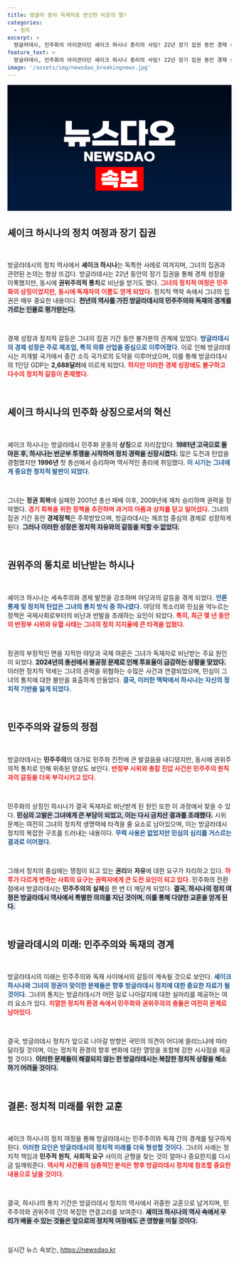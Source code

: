 ```yaml
---
title: 방글라 총리 독재자로 변신한 비운의 딸!
categories:
  - 정치
excerpt: >
  방글라데시, 민주화의 아이콘이던 셰이크 하시나 총리의 사임! 22년 장기 집권 동안 경제 성장을 이끌었지만, 독재자로 비난받으며 유혈 사태 속 떠나게 됐다. 시민들의 환호 속에서 역사의 뒤안길로 사라진 그의 운명은 무엇일까?
feature_text: >
  방글라데시, 민주화의 아이콘이던 셰이크 하시나 총리의 사임! 22년 장기 집권 동안 경제 성장을 이끌었지만, 독재자로 비난받으며 유혈 사태 속 떠나게 됐다. 시민들의 환호 속에서 역사의 뒤안길로 사라진 그의 운명은 무엇일까?
image: '/assets/img/newsdao_breakingnews.jpg'
---
```


<p><img src="/assets/img/newsdao_breakingnews.jpg" alt="ontimetimes 속보" /></p>

<h2 data-ke-size="size26">셰이크 하시나의 정치 여정과 장기 집권</h2>

<p data-ke-size="size16">&nbsp;</p>

<p>방글라데시의 정치 역사에서 <strong>셰이크 하시나</strong>는 독특한 사례로 여겨지며, 그녀의 집권과 관련된 논의는 항상 뜨겁다. 방글라데시는 22년 동안의 장기 집권을 통해 경제 성장을 이룩했지만, 동시에 <strong>권위주의적 통치</strong>로 비난을 받기도 했다. <b><span style="color: #ee2323;">그녀의 정치적 여정은 민주화의 상징이었지만, 동시에 독재자의 이름도 얻게 되었다.</span></b> 정치적 맥락 속에서 그녀의 집권은 매우 중요한 내용이다. <b><span style="background-color: #21538527;">천년의 역사를 가진 방글라데시의 민주주의와 독재의 경계를 가르는 인물로 평가받는다.</span></b>  </p>

<p data-ke-size="size16">&nbsp;</p>

<p>경제 성장과 정치적 갈등은 그녀의 집권 기간 동안 불가분의 관계에 있었다. <b><span style="color: #1a5490;">방글라데시의 경제 성장은 주로 제조업, 특히 의류 산업을 중심으로 이루어졌다.</span></b> 이로 인해 방글라데시는 저개발 국가에서 중간 소득 국가로의 도약을 이루어냈으며, 이를 통해 방글라데시의 1인당 GDP는 <strong>2,688달러</strong>에 이르게 되었다. <b><span style="color: #ee2323;">하지만 이러한 경제 성장에도 불구하고 다수의 정치적 갈등이 존재했다.</span></b>  </p>

<p data-ke-size="size16">&nbsp;</p>

<h2 data-ke-size="size26">셰이크 하시나의 민주화 상징으로서의 혁신</h2>

<p data-ke-size="size16">&nbsp;</p>

<p>셰이크 하시나는 방글라데시 민주화 운동의 <strong>상징</strong>으로 자리잡았다. <b><span style="background-color: #21538527;">1981년 고국으로 돌아온 후, 하시나는 반군부 투쟁을 시작하며 정치 경력을 신장시켰다.</span></b> 많은 도전과 탄압을 경험했지만 <strong>1996년</strong> 첫 총선에서 승리하며 역사적인 총리에 취임했다. <b><span style="color: #1a5490;">이 시기는 그녀에게 중요한 정치적 발판이 되었다.</span></b>  </p>

<p data-ke-size="size16">&nbsp;</p>

<p>그녀는 <strong>정권 회복</strong>에 실패한 2001년 총선 패배 이후, 2009년에 재차 승리하며 권력을 장악했다. <b><span style="color: #ee2323;">경기 회복을 위한 정책을 추진하며 과거의 아픔과 상처를 딛고 일어섰다.</span></b> 그녀의 집권 기간 동안 <strong>경제정책</strong>은 주목받았으며, 방글라데시는 제조업 중심의 경제로 성장하게 된다. <b><span style="background-color: #21538527;">그러나 이러한 성장은 정치적 자유와의 갈등을 피할 수 없었다.</span></b>  </p>

<p data-ke-size="size16">&nbsp;</p>

<h2 data-ke-size="size26">권위주의 통치로 비난받는 하시나</h2>

<p data-ke-size="size16">&nbsp;</p>

<p>셰이크 하시나는 세속주의와 경제 발전을 강조하며 야당과의 갈등을 겪게 되었다. <b><span style="color: #1a5490;">언론 통제 및 정치적 탄압은 그녀의 통치 방식 중 하나였다.</span></b> 야당의 목소리와 민심을 억누르는 정책은 국제사회로부터의 비난과 반발을 초래하는 요인이 되었다. <b><span style="color: #ee2323;">특히, 최근 몇 년 동안의 반정부 시위와 유혈 사태는 그녀의 정치 지지율에 큰 타격을 입혔다.</span></b>  </p>

<p data-ke-size="size16">&nbsp;</p>

<p>정권의 부정적인 면을 지적한 야당과 국제 여론은 그녀가 독재자로 비난받는 주요 원인이 되었다. <b><span style="background-color: #21538527;">2024년의 총선에서 불공정 문제로 인해 투표율이 급감하는 상황을 맞았다.</span></b> 이러한 정치적 약세는 그녀의 권력을 위협하는 수많은 사건과 연결되었으며, 민심이 그녀의 통치에 대한 불만을 표출하게 만들었다. <b><span style="color: #1a5490;">결국, 이러한 맥락에서 하시나는 자신의 정치적 기반을 잃게 되었다.</span></b>  </p>

<p data-ke-size="size16">&nbsp;</p>

<h2 data-ke-size="size26">민주주의와 갈등의 정점</h2>

<p data-ke-size="size16">&nbsp;</p>

<p>방글라데시는 <strong>민주주의</strong>의 대가로 민주화 진전에 큰 발걸음을 내디뎠지만, 동시에 권위주의적 통치로 인해 위축된 양상도 보인다. <b><span style="color: #ee2323;">반정부 시위와 총칼 진압 사건은 민주주의 원칙과의 갈등을 더욱 부각시키고 있다.</span></b> </p>

<p data-ke-size="size16">&nbsp;</p>

<p>민주화의 상징인 하시나가 결국 독재자로 비난받게 된 원인 또한 이 과정에서 찾을 수 있다. <b><span style="background-color: #21538527;">민심의 고발은 그녀에게 큰 부담이 되었고, 이는 다시 금치산 결과를 초래했다.</span></b> 시위 문제는 여전히 그녀의 정치적 생명력에 타격을 줄 요소로 남아있으며, 이는 방글라데시 정치의 복잡한 구조를 드러내는 내용이다. <b><span style="color: #1a5490;">무력 사용은 없었지만 민심의 심리를 거스르는 결과로 이어졌다.</span></b>  </p>

<p data-ke-size="size16">&nbsp;</p>

<p>그래서 정치의 중심에는 쟁점이 되고 있는 <strong>권리</strong>와 <strong>자유</strong>에 대한 요구가 자리하고 있다. <b><span style="color: #ee2323;">하루가 다르게 변하는 사회의 요구는 권력자에게 큰 도전 요인이 되고 있다.</span></b> 민주화의 전환점에서 방글라데시는 <strong>민주주의의 실체</strong>를 한 번 더 깨닫게 되었다. <b><span style="background-color: #21538527;">결국, 하시나의 정치 여정은 방글라데시 역사에서 특별한 의의를 지닌 것이며, 이를 통해 다양한 교훈을 얻게 된다.</span></b>  </p>

<p data-ke-size="size16">&nbsp;</p>

<h2 data-ke-size="size26">방글라데시의 미래: 민주주의와 독재의 경계</h2>

<p data-ke-size="size16">&nbsp;</p>

<p>방글라데시의 미래는 민주주의와 독재 사이에서의 갈등이 계속될 것으로 보인다. <b><span style="color: #1a5490;">셰이크 하시나와 그녀의 정권이 맞이한 문제들은 향후 방글라데시 정치에 대한 중요한 자료가 될 것이다.</span></b> 그녀의 통치는 방글라데시가 어떤 길로 나아갈지에 대한 실마리를 제공하는 여러 요소가 있다. <b><span style="color: #ee2323;">치열한 정치적 환경 속에서 민주화와 권위주의의 충돌은 여전히 문제로 남아있다.</span></b>  </p>

<p data-ke-size="size16">&nbsp;</p>

<p>결국, 방글라데시 정치가 앞으로 나아갈 방향은 국민의 의견이 어디에 쏠리느냐에 따라 달라질 것이며, 이는 정치적 환경의 향후 변화에 대한 열망을 포함해 강한 시사점을 제공할 것이다. <b><span style="background-color: #21538527;">이러한 문제들이 해결되지 않는 한 방글라데시는 복잡한 정치적 상황을 해소하기 어려울 것이다.</span></b>  </p>

<p data-ke-size="size16">&nbsp;</p>

<h2 data-ke-size="size26">결론: 정치적 미래를 위한 교훈</h2>

<p data-ke-size="size16">&nbsp;</p>

<p>셰이크 하시나의 정치 여정을 통해 방글라데시는 민주주의와 독재 간의 경계를 탐구하게 된다. <b><span style="color: #1a5490;">이러한 요인은 방글라데시의 정치적 미래를 더욱 형성할 것이다.</span></b> 그녀의 사례는 정치적 책임과 <strong>민주적 원칙</strong>, <strong>사회적 요구</strong> 사이의 균형을 찾는 것이 얼마나 중요한지를 다시금 일깨워준다. <b><span style="color: #ee2323;">역사적 사건들의 심층적인 분석은 향후 방글라데시 정치에 참조할 중요한 내용으로 남을 것이다. </span></b>  </p>

<p data-ke-size="size16">&nbsp;</p>

<p>결국, 하시나의 통치 기간은 방글라데시 정치의 역사에서 귀중한 교훈으로 남겨지며, 민주주의와 권위주의 간의 복잡한 연결고리를 보여준다. <b><span style="background-color: #21538527;">셰이크 하시나의 역사 속에서 우리가 배울 수 있는 것들은 앞으로의 정치적 여정에도 큰 영향을 미칠 것이다.</span></b>  </p>

<p data-ke-size="size16">&nbsp;</p>
실시간 뉴스 속보는, <a href="https://newsdao.kr" rel="dofollow">https://newsdao.kr</a>


